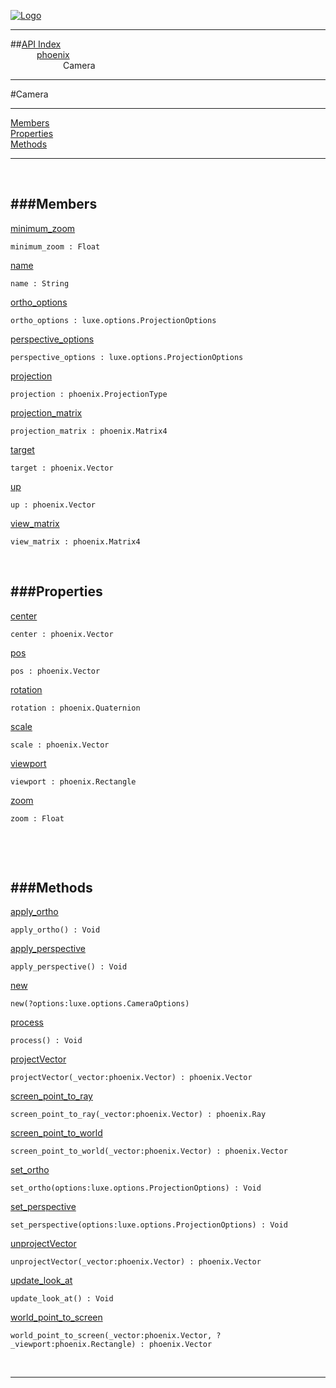 
[![Logo](../../images/logo.png)](../../index.html)

---


##[API Index](../../api/index.html#phoenix)   
&emsp;&emsp;&emsp;[phoenix](./)   
&emsp;&emsp;&emsp;&emsp;&emsp;&emsp;Camera

---

#Camera


---


[Members](#Members)   
[Properties](#Properties)   
[Methods](#Methods)   


---

&nbsp;   

<a class="lift" name="Members" ></a>
###Members   
---
<a class="lift" name="minimum_zoom" href="#minimum_zoom">minimum_zoom</a>



`minimum_zoom : Float`

<span class="small_desc_flat">  </span>   

<a class="lift" name="name" href="#name">name</a>



`name : String`

<span class="small_desc_flat">  </span>   

<a class="lift" name="ortho_options" href="#ortho_options">ortho_options</a>



`ortho_options : luxe.options.ProjectionOptions`

<span class="small_desc_flat">  </span>   

<a class="lift" name="perspective_options" href="#perspective_options">perspective_options</a>



`perspective_options : luxe.options.ProjectionOptions`

<span class="small_desc_flat">  </span>   

<a class="lift" name="projection" href="#projection">projection</a>



`projection : phoenix.ProjectionType`

<span class="small_desc_flat">  </span>   

<a class="lift" name="projection_matrix" href="#projection_matrix">projection_matrix</a>



`projection_matrix : phoenix.Matrix4`

<span class="small_desc_flat">  </span>   

<a class="lift" name="target" href="#target">target</a>



`target : phoenix.Vector`

<span class="small_desc_flat">  </span>   

<a class="lift" name="up" href="#up">up</a>



`up : phoenix.Vector`

<span class="small_desc_flat">  </span>   

<a class="lift" name="view_matrix" href="#view_matrix">view_matrix</a>



`view_matrix : phoenix.Matrix4`

<span class="small_desc_flat">  </span>   

&nbsp;   

<a class="lift" name="Properties" ></a>
###Properties   
---
<a class="lift" name="center" href="#center">center</a>



`center : phoenix.Vector`

<span class="small_desc_flat">  </span>   

<a class="lift" name="pos" href="#pos">pos</a>



`pos : phoenix.Vector`

<span class="small_desc_flat">  </span>   

<a class="lift" name="rotation" href="#rotation">rotation</a>



`rotation : phoenix.Quaternion`

<span class="small_desc_flat">  </span>   

<a class="lift" name="scale" href="#scale">scale</a>



`scale : phoenix.Vector`

<span class="small_desc_flat">  </span>   

<a class="lift" name="viewport" href="#viewport">viewport</a>



`viewport : phoenix.Rectangle`

<span class="small_desc_flat">  </span>   

<a class="lift" name="zoom" href="#zoom">zoom</a>



`zoom : Float`

<span class="small_desc_flat">  </span>   

&nbsp;   

&nbsp;   

<a class="lift" name="Methods" ></a>
###Methods   
---
<a class="lift" name="apply_ortho" href="#apply_ortho">apply_ortho</a>



`apply_ortho() : Void`

<span class="small_desc_flat">  </span>   

<a class="lift" name="apply_perspective" href="#apply_perspective">apply_perspective</a>



`apply_perspective() : Void`

<span class="small_desc_flat">  </span>   

<a class="lift" name="new" href="#new">new</a>



`new(?options:luxe.options.CameraOptions) `

<span class="small_desc_flat">  </span>   

<a class="lift" name="process" href="#process">process</a>



`process() : Void`

<span class="small_desc_flat">  </span>   

<a class="lift" name="projectVector" href="#projectVector">projectVector</a>



`projectVector(_vector:phoenix.Vector) : phoenix.Vector`

<span class="small_desc_flat">  </span>   

<a class="lift" name="screen_point_to_ray" href="#screen_point_to_ray">screen_point_to_ray</a>



`screen_point_to_ray(_vector:phoenix.Vector) : phoenix.Ray`

<span class="small_desc_flat">  </span>   

<a class="lift" name="screen_point_to_world" href="#screen_point_to_world">screen_point_to_world</a>



`screen_point_to_world(_vector:phoenix.Vector) : phoenix.Vector`

<span class="small_desc_flat">  </span>   

<a class="lift" name="set_ortho" href="#set_ortho">set_ortho</a>



`set_ortho(options:luxe.options.ProjectionOptions) : Void`

<span class="small_desc_flat">  </span>   

<a class="lift" name="set_perspective" href="#set_perspective">set_perspective</a>



`set_perspective(options:luxe.options.ProjectionOptions) : Void`

<span class="small_desc_flat">  </span>   

<a class="lift" name="unprojectVector" href="#unprojectVector">unprojectVector</a>



`unprojectVector(_vector:phoenix.Vector) : phoenix.Vector`

<span class="small_desc_flat">  </span>   

<a class="lift" name="update_look_at" href="#update_look_at">update_look_at</a>



`update_look_at() : Void`

<span class="small_desc_flat">  </span>   

<a class="lift" name="world_point_to_screen" href="#world_point_to_screen">world_point_to_screen</a>



`world_point_to_screen(_vector:phoenix.Vector, ?_viewport:phoenix.Rectangle) : phoenix.Vector`

<span class="small_desc_flat">  </span>   



&nbsp;
&nbsp;
&nbsp;

---  


&nbsp;   
&nbsp;   